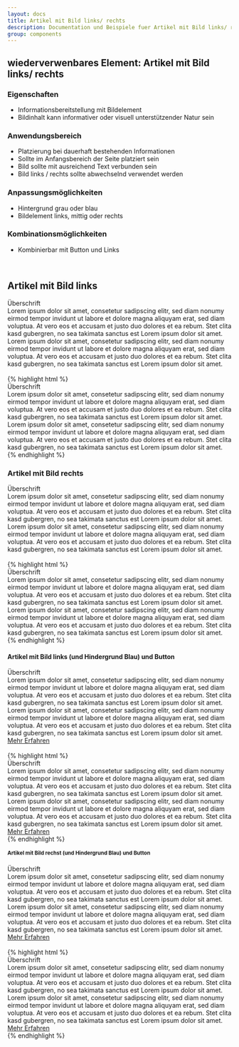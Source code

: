```yaml
---
layout: docs
title: Artikel mit Bild links/ rechts
description: Documentation und Beispiele fuer Artikel mit Bild links/ rechts
group: components
---
```


## wiederverwenbares Element: Artikel mit Bild links/ rechts
### Eigenschaften
* Informationsbereitstellung mit Bildelement
* Bildinhalt kann informativer oder visuell unterstützender Natur sein

### Anwendungsbereich
* Platzierung bei dauerhaft bestehenden Informationen
* Sollte im Anfangsbereich der Seite platziert sein
* Bild sollte mit ausreichend Text verbunden sein
* Bild links / rechts sollte abwechselnd verwendet werden


### Anpassungsmöglichkeiten
* Hintergrund grau oder blau
* Bildelement links, mittig oder rechts

### Kombinationsmöglichkeiten
* Kombinierbar mit Button und Links

<br/>

<!-- Artikel -->
<section class="container">
  <h1>Artikel mit Bild links</h1>
</section>
<section>
  <section class="element-wrapper article-gray">
    <div class="container">
      <div class="row">
        <div class="article-wrapper">
          <div class="col-xs-12 col-sm-6 article-img hidden-xs">
            <img src="{{ site.baseurl }}/assets/eah-jena/images/blankslide400x400.png" alt="" />
          </div>
          <div class="col-xs-12 col-sm-6 article-text">
            <div class="title">Überschrift</div>
            <div class="article-content content-text-left">
              Lorem ipsum dolor sit amet, consetetur sadipscing elitr, sed diam nonumy eirmod tempor invidunt ut labore et
              dolore magna aliquyam erat, sed diam voluptua. At vero eos et accusam et justo duo dolores et ea rebum. Stet
              clita kasd gubergren, no sea takimata sanctus est Lorem ipsum dolor sit amet. Lorem ipsum dolor sit amet,
              consetetur sadipscing elitr, sed diam nonumy eirmod tempor invidunt ut labore et dolore magna aliquyam erat,
              sed diam voluptua. At vero eos et accusam et justo duo dolores et ea rebum. Stet clita kasd gubergren, no
              sea takimata sanctus est Lorem ipsum dolor sit amet.
            </div>
          </div>
        </div>
      </div>
    </div>
  </section>

  <br/>

  <section class="container">
  {% highlight html %}
  <section class="element-wrapper article-gray">
    <div class="container">
      <div class="row">
        <div class="article-wrapper">
          <div class="col-xs-12 col-sm-6 article-img hidden-xs">
            <img src="/_catalogs/masterpage/layouts/eah-jena/images/blankslide400x400.png" alt="" />
          </div>
          <div class="col-xs-12 col-sm-6 article-text">
            <div class="title">Überschrift</div>
            <div class="article-content content-text-left">
              Lorem ipsum dolor sit amet, consetetur sadipscing elitr, sed diam nonumy eirmod tempor invidunt ut labore et
              dolore magna aliquyam erat, sed diam voluptua. At vero eos et accusam et justo duo dolores et ea rebum. Stet
              clita kasd gubergren, no sea takimata sanctus est Lorem ipsum dolor sit amet. Lorem ipsum dolor sit amet,
              consetetur sadipscing elitr, sed diam nonumy eirmod tempor invidunt ut labore et dolore magna aliquyam erat,
              sed diam voluptua. At vero eos et accusam et justo duo dolores et ea rebum. Stet clita kasd gubergren, no
              sea takimata sanctus est Lorem ipsum dolor sit amet.
            </div>
          </div>
        </div>
      </div>
    </div>
  </section>
  {% endhighlight %}
</section>

<!-- Artikel -->
<section class="container">
  <h1>Artikel mit Bild rechts</h1>
</section>
<section>
  <section class="element-wrapper article-gray">
    <div class="container">
      <div class="row">
        <div class="article-wrapper">
          <div class="col-xs-12 col-sm-6 article-text">
            <div class="title">Überschrift</div>
            <div class="article-content content-text-left">
              Lorem ipsum dolor sit amet, consetetur sadipscing elitr, sed diam nonumy eirmod tempor invidunt ut labore et
              dolore magna aliquyam erat, sed diam voluptua. At vero eos et accusam et justo duo dolores et ea rebum. Stet
              clita kasd gubergren, no sea takimata sanctus est Lorem ipsum dolor sit amet. Lorem ipsum dolor sit amet,
              consetetur sadipscing elitr, sed diam nonumy eirmod tempor invidunt ut labore et dolore magna aliquyam erat,
              sed diam voluptua. At vero eos et accusam et justo duo dolores et ea rebum. Stet clita kasd gubergren, no
              sea takimata sanctus est Lorem ipsum dolor sit amet.
            </div>
          </div>
          <div class="col-xs-12 col-sm-6 article-img hidden-xs">
            <img src="{{ site.baseurl }}/assets/eah-jena/images/blankslide400x400.png" alt="" />
          </div>
        </div>
      </div>
    </div>
  </section>

  <br/>

  <section class="container">
  {% highlight html %}
  <section class="element-wrapper article-gray">
    <div class="container">
      <div class="row">
        <div class="article-wrapper">
          <div class="col-xs-12 col-sm-6 article-text">
            <div class="title">Überschrift</div>
            <div class="article-content content-text-left">
              Lorem ipsum dolor sit amet, consetetur sadipscing elitr, sed diam nonumy eirmod tempor invidunt ut labore et
              dolore magna aliquyam erat, sed diam voluptua. At vero eos et accusam et justo duo dolores et ea rebum. Stet
              clita kasd gubergren, no sea takimata sanctus est Lorem ipsum dolor sit amet. Lorem ipsum dolor sit amet,
              consetetur sadipscing elitr, sed diam nonumy eirmod tempor invidunt ut labore et dolore magna aliquyam erat,
              sed diam voluptua. At vero eos et accusam et justo duo dolores et ea rebum. Stet clita kasd gubergren, no
              sea takimata sanctus est Lorem ipsum dolor sit amet.
            </div>
          </div>
          <div class="col-xs-12 col-sm-6 article-img hidden-xs">
            <img src="/_catalogs/masterpage/layouts/eah-jena/images/blankslide400x400.png" alt="" />
          </div>
        </div>
      </div>
    </div>
  </section>
  {% endhighlight %}
</section>

<!-- Artikel -->
<section class="container">
  <h1>Artikel mit Bild links (und Hindergrund Blau) und Button</h1>
</section>
<section>
  <section class="element-wrapper article-blue">
    <div class="container">
      <div class="row">
        <div class="article-wrapper">
          <div class="col-xs-12 col-sm-6 article-img hidden-xs">
            <img src="{{ site.baseurl }}/assets/eah-jena/images/blankslide400x400.png" alt="" />
          </div>
          <div class="col-xs-12 col-sm-6 article-text">
            <div class="title">Überschrift</div>
            <div class="article-content content-text-left">
              Lorem ipsum dolor sit amet, consetetur sadipscing elitr, sed diam nonumy eirmod tempor invidunt ut labore et
              dolore magna aliquyam erat, sed diam voluptua. At vero eos et accusam et justo duo dolores et ea rebum. Stet
              clita kasd gubergren, no sea takimata sanctus est Lorem ipsum dolor sit amet. Lorem ipsum dolor sit amet,
              consetetur sadipscing elitr, sed diam nonumy eirmod tempor invidunt ut labore et dolore magna aliquyam erat,
              sed diam voluptua. At vero eos et accusam et justo duo dolores et ea rebum. Stet clita kasd gubergren, no
              sea takimata sanctus est Lorem ipsum dolor sit amet.
              <div class="button-wrapper">
                <a class="btn btn-blue" role="button" href="#">
                  Mehr Erfahren
                </a>
              </div>
            </div>
          </div>
        </div>
      </div>
    </div>
  </section>

  <br/>

  <section class="container">
  {% highlight html %}
  <section class="element-wrapper article-blue">
    <div class="container">
      <div class="row">
        <div class="article-wrapper">
          <div class="col-xs-12 col-sm-6 article-img hidden-xs">
            <img src="/_catalogs/masterpage/layouts/eah-jena/images/blankslide400x400.png" alt="" />
          </div>
          <div class="col-xs-12 col-sm-6 article-text">
            <div class="title">Überschrift</div>
            <div class="article-content content-text-left">
              Lorem ipsum dolor sit amet, consetetur sadipscing elitr, sed diam nonumy eirmod tempor invidunt ut labore et
              dolore magna aliquyam erat, sed diam voluptua. At vero eos et accusam et justo duo dolores et ea rebum. Stet
              clita kasd gubergren, no sea takimata sanctus est Lorem ipsum dolor sit amet. Lorem ipsum dolor sit amet,
              consetetur sadipscing elitr, sed diam nonumy eirmod tempor invidunt ut labore et dolore magna aliquyam erat,
              sed diam voluptua. At vero eos et accusam et justo duo dolores et ea rebum. Stet clita kasd gubergren, no
              sea takimata sanctus est Lorem ipsum dolor sit amet.
              <div class="button-wrapper">
                <a class="btn btn-blue" role="button" href="#">
                  Mehr Erfahren
                </a>
              </div>
            </div>
          </div>
        </div>
      </div>
    </div>
  </section>
  {% endhighlight %}
</section>

<!-- Artikel -->
<section class="container">
  <h1>Artikel mit Bild rechst (und Hindergrund Blau) und Button</h1>
</section>
<section>
  <section class="element-wrapper article-blue">
    <div class="container">
      <div class="row">
        <div class="article-wrapper">
          <div class="col-xs-12 col-sm-6 article-text">
            <div class="title">Überschrift</div>
            <div class="article-content content-text-left">
              Lorem ipsum dolor sit amet, consetetur sadipscing elitr, sed diam nonumy eirmod tempor invidunt ut labore et
              dolore magna aliquyam erat, sed diam voluptua. At vero eos et accusam et justo duo dolores et ea rebum. Stet
              clita kasd gubergren, no sea takimata sanctus est Lorem ipsum dolor sit amet. Lorem ipsum dolor sit amet,
              consetetur sadipscing elitr, sed diam nonumy eirmod tempor invidunt ut labore et dolore magna aliquyam erat,
              sed diam voluptua. At vero eos et accusam et justo duo dolores et ea rebum. Stet clita kasd gubergren, no
              sea takimata sanctus est Lorem ipsum dolor sit amet.
              <div class="button-wrapper">
                <a class="btn btn-blue" role="button" href="#">
                  Mehr Erfahren
                </a>
              </div>
            </div>
          </div>
          <div class="col-xs-12 col-sm-6 article-img hidden-xs">
            <img src="{{ site.baseurl }}/assets/eah-jena/images/blankslide400x400.png" alt="" />
          </div>
        </div>
      </div>
    </div>
  </section>

  <br/>

  <section class="container">
    {% highlight html %}
    <section class="element-wrapper article-blue">
      <div class="container">
        <div class="row">
          <div class="article-wrapper">
            <div class="col-xs-12 col-sm-6 article-text">
              <div class="title">Überschrift</div>
              <div class="article-content content-text-left">
                Lorem ipsum dolor sit amet, consetetur sadipscing elitr, sed diam nonumy eirmod tempor invidunt ut labore et
                dolore magna aliquyam erat, sed diam voluptua. At vero eos et accusam et justo duo dolores et ea rebum. Stet
                clita kasd gubergren, no sea takimata sanctus est Lorem ipsum dolor sit amet. Lorem ipsum dolor sit amet,
                consetetur sadipscing elitr, sed diam nonumy eirmod tempor invidunt ut labore et dolore magna aliquyam erat,
                sed diam voluptua. At vero eos et accusam et justo duo dolores et ea rebum. Stet clita kasd gubergren, no
                sea takimata sanctus est Lorem ipsum dolor sit amet.
                <div class="button-wrapper">
                  <a class="btn btn-blue" role="button" href="#">
                    Mehr Erfahren
                  </a>
                </div>
              </div>
            </div>
            <div class="col-xs-12 col-sm-6 article-img hidden-xs">
              <img src="/_catalogs/masterpage/layouts/eah-jena/images/blankslide400x400.png" alt="" />
            </div>
          </div>
        </div>
      </div>
    </section>
    {% endhighlight %}
  </section>

</section>
